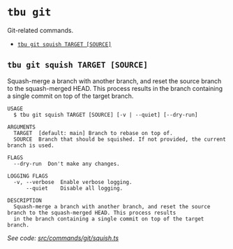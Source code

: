 `tbu git`
=========

Git-related commands.

* [`tbu git squish TARGET [SOURCE]`](#tbu-git-squish-target-source)

## `tbu git squish TARGET [SOURCE]`

Squash-merge a branch with another branch, and reset the source branch to the squash-merged HEAD. This process results in the branch containing a single commit on top of the target branch.

```
USAGE
  $ tbu git squish TARGET [SOURCE] [-v | --quiet] [--dry-run]

ARGUMENTS
  TARGET  [default: main] Branch to rebase on top of.
  SOURCE  Branch that should be squished. If not provided, the current branch is used.

FLAGS
  --dry-run  Don't make any changes.

LOGGING FLAGS
  -v, --verbose  Enable verbose logging.
      --quiet    Disable all logging.

DESCRIPTION
  Squash-merge a branch with another branch, and reset the source branch to the squash-merged HEAD. This process results
  in the branch containing a single commit on top of the target branch.
```

_See code: [src/commands/git/squish.ts](https://github.com/tylerbutler/tools-monorepo/blob/main/packages/cli/src/commands/git/squish.ts)_
